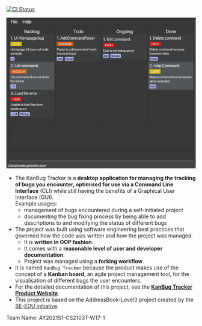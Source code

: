 [![CI Status](https://github.com/se-edu/addressbook-level3/workflows/Java%20CI/badge.svg)](https://github.com/AY2021S1-CS2103T-W17-1/tp/actions)

![Ui](docs/images/Ui.png)

* The KanBug Tracker is a **desktop application for managing the tracking of bugs you encounter, optimised for use via a Command Line Interface** (CLI) while still having the benefits of a Graphical User Interface (GUI). <br>
  Example usages:
  * management of bugs encountered during a self-initiated project 
  * documenting the bug fixing process by being able to add descriptions to and modifying the status of different bugs
* The project was built using software engineering best practices that governed how the code was written and how the project was managed.
  * It is **written in OOP fashion**.
  * It comes with a **reasonable level of user and developer documentation**.
  * Project was managed using a **forking workflow**.
* It is named `KanBug Tracker` because the product makes use of the concept of a **Kanban board**, an agile project management tool, for the visualisation of different bugs the user encounters.
* For the detailed documentation of this project, see the **[KanBug Tracker Product Website](https://ay2021s1-cs2103t-w17-1.github.io/tp/)**.
* This project is based on the AddressBook-Level3 project created by the [SE-EDU initiative](https://se-education.org).

Team Name: AY2021S1-CS2103T-W17-1
